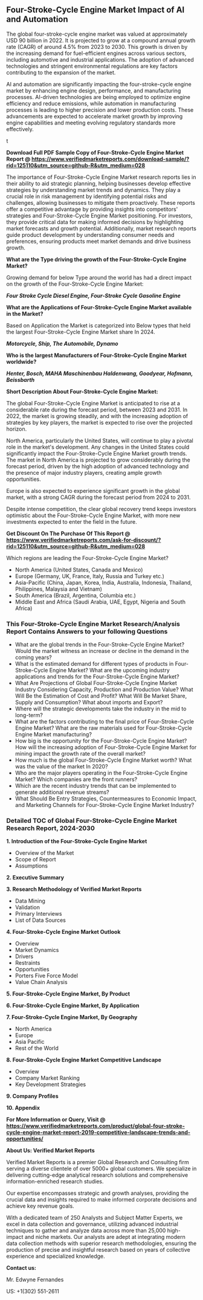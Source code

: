 <h2>Four-Stroke-Cycle Engine Market Impact of AI and Automation</h2><p>The global four-stroke-cycle engine market was valued at approximately USD 90 billion in 2022. It is projected to grow at a compound annual growth rate (CAGR) of around 4.5% from 2023 to 2030. This growth is driven by the increasing demand for fuel-efficient engines across various sectors, including automotive and industrial applications. The adoption of advanced technologies and stringent environmental regulations are key factors contributing to the expansion of the market.</p><p>AI and automation are significantly impacting the four-stroke-cycle engine market by enhancing engine design, performance, and manufacturing processes. AI-driven technologies are being employed to optimize engine efficiency and reduce emissions, while automation in manufacturing processes is leading to higher precision and lower production costs. These advancements are expected to accelerate market growth by improving engine capabilities and meeting evolving regulatory standards more effectively.</p>t</p><p id="" class=""><strong>Download Full PDF Sample Copy of Four-Stroke-Cycle Engine Market Report @ <a href="https://www.verifiedmarketreports.com/download-sample/?rid=125110&utm_source=github-R&utm_medium=028" target="_blank">https://www.verifiedmarketreports.com/download-sample/?rid=125110&utm_source=github-R&utm_medium=028</a></strong></p><p>The importance of&nbsp;Four-Stroke-Cycle Engine Market research reports lies in their ability to aid strategic planning, helping businesses develop effective strategies by understanding market trends and dynamics. They play a crucial role in risk management by identifying potential risks and challenges, allowing businesses to mitigate them proactively. These reports offer a competitive advantage by providing insights into competitors' strategies and Four-Stroke-Cycle Engine Market positioning. For investors, they provide critical data for making informed decisions by highlighting market forecasts and growth potential. Additionally, market research reports guide product development by understanding consumer needs and preferences, ensuring products meet market demands and drive business growth.</p><p><strong>What are the&nbsp;Type driving the growth of the Four-Stroke-Cycle Engine Market?</strong></p><p id="" class="">Growing demand for below Type around the world has had a direct impact on the growth of the Four-Stroke-Cycle Engine Market:</p><em><strong>Four Stroke Cycle Diesel Engine, Four-Stroke Cycle Gasoline Engine</strong></em></p><strong>What are the&nbsp;Applications&nbsp;of Four-Stroke-Cycle Engine Market available in the Market?</strong></p><p id="" class="">Based on Application the Market is categorized into Below types that held the largest Four-Stroke-Cycle Engine Market share In 2024.</p><em><strong>Motorcycle, Ship, The Automobile, Dynamo</strong></em></p><strong>Who is the largest Manufacturers of Four-Stroke-Cycle Engine Market worldwide?</strong></p><p><em><strong>Henter, Bosch, MAHA Maschinenbau Haldenwang, Goodyear, Hofmann, Beissbarth</strong></em></p><p id="" class=""><strong>Short Description About Four-Stroke-Cycle Engine Market:</strong></p><p>The global Four-Stroke-Cycle Engine Market is anticipated to rise at a considerable rate during the forecast period, between 2023 and 2031. In 2022, the market is growing steadily, and with the increasing adoption of strategies by key players, the market is expected to rise over the projected horizon.</p><p>North America, particularly the United States, will continue to play a pivotal role in the market's development. Any changes in the United States could significantly impact the Four-Stroke-Cycle Engine Market growth trends. The market in North America is projected to grow considerably during the forecast period, driven by the high adoption of advanced technology and the presence of major industry players, creating ample growth opportunities.</p><p>Europe is also expected to experience significant growth in the global market, with a strong CAGR during the forecast period from 2024 to 2031.</p><p>Despite intense competition, the clear global recovery trend keeps investors optimistic about the Four-Stroke-Cycle Engine Market, with more new investments expected to enter the field in the future.</p><p id="" class=""><strong>Get Discount On The Purchase Of This Report @ <a href="https://www.verifiedmarketreports.com/ask-for-discount/?rid=125110&utm_source=github-R&utm_medium=028" target="_blank">https://www.verifiedmarketreports.com/ask-for-discount/?rid=125110&utm_source=github-R&utm_medium=028</a></strong></p>Which regions are leading the Four-Stroke-Cycle Engine Market?</p><ul><li>North America (United States, Canada and Mexico)</li><li>Europe (Germany, UK, France, Italy, Russia and Turkey etc.)</li><li>Asia-Pacific (China, Japan, Korea, India, Australia, Indonesia, Thailand, Philippines, Malaysia and Vietnam)</li><li>South America (Brazil, Argentina, Columbia etc.)</li><li>Middle East and Africa (Saudi Arabia, UAE, Egypt, Nigeria and South Africa)</li></ul><h3 id="" class="">This Four-Stroke-Cycle Engine Market Research/Analysis Report Contains Answers to your following Questions</h3><ul><li>What are the global trends in the Four-Stroke-Cycle Engine Market? Would the market witness an increase or decline in the demand in the coming years?</li><li>What is the estimated demand for different types of products in Four-Stroke-Cycle Engine Market? What are the upcoming industry applications and trends for the Four-Stroke-Cycle Engine Market?</li><li>What Are Projections of Global Four-Stroke-Cycle Engine Market Industry Considering Capacity, Production and Production Value? What Will Be the Estimation of Cost and Profit? What Will Be Market Share, Supply and Consumption? What about imports and Export?</li><li>Where will the strategic developments take the industry in the mid to long-term?</li><li>What are the factors contributing to the final price of Four-Stroke-Cycle Engine Market? What are the raw materials used for Four-Stroke-Cycle Engine Market manufacturing?</li><li>How big is the opportunity for the Four-Stroke-Cycle Engine Market? How will the increasing adoption of Four-Stroke-Cycle Engine Market for mining impact the growth rate of the overall market?</li><li>How much is the global Four-Stroke-Cycle Engine Market worth? What was the value of the market In 2020?</li><li>Who are the major players operating in the Four-Stroke-Cycle Engine Market? Which companies are the front runners?</li><li>Which are the recent industry trends that can be implemented to generate additional revenue streams?</li><li>What Should Be Entry Strategies, Countermeasures to Economic Impact, and Marketing Channels for Four-Stroke-Cycle Engine Market Industry?</li></ul><h3 id="" class="">Detailed TOC of Global Four-Stroke-Cycle Engine Market Research Report, 2024-2030</h3><p id="" class=""><strong>1. Introduction of the Four-Stroke-Cycle Engine Market</strong></p><ul><li>Overview of the Market</li><li>Scope of Report</li><li>Assumptions</li></ul><p id="" class=""><strong>2. Executive Summary</strong></p><p id="" class=""><strong>3. Research Methodology of Verified Market Reports</strong></p><ul><li>Data Mining</li><li>Validation</li><li>Primary Interviews</li><li>List of Data Sources</li></ul><p id="" class=""><strong>4. Four-Stroke-Cycle Engine Market Outlook</strong></p><ul><li>Overview</li><li>Market Dynamics</li><li>Drivers</li><li>Restraints</li><li>Opportunities</li><li>Porters Five Force Model</li><li>Value Chain Analysis</li></ul><p id="" class=""><strong>5. Four-Stroke-Cycle Engine Market, By Product</strong></p><p id="" class=""><strong>6. Four-Stroke-Cycle Engine Market, By Application</strong></p><p id="" class=""><strong>7. Four-Stroke-Cycle Engine Market, By Geography</strong></p><ul><li>North America</li><li>Europe</li><li>Asia Pacific</li><li>Rest of the World</li></ul><p id="" class=""><strong>8. Four-Stroke-Cycle Engine Market Competitive Landscape</strong></p><ul><li>Overview</li><li>Company Market Ranking</li><li>Key Development Strategies</li></ul><p id="" class=""><strong>9. Company Profiles</strong></p><p id="" class=""><strong>10. Appendix</strong></p><p id="" class=""><strong>For More Information or Query, Visit @ <a href="https://www.verifiedmarketreports.com/product/global-four-stroke-cycle-engine-market-report-2019-competitive-landscape-trends-and-opportunities/" target="_blank">https://www.verifiedmarketreports.com/product/global-four-stroke-cycle-engine-market-report-2019-competitive-landscape-trends-and-opportunities/</a></strong></p><p id="" class=""><strong>About Us: Verified Market Reports</strong></p><p id="" class="">Verified Market Reports is a premier Global Research and Consulting firm serving a diverse clientele of over 5000+ global customers. We specialize in delivering cutting-edge analytical research solutions and comprehensive information-enriched research studies.</p><p id="" class="">Our expertise encompasses strategic and growth analyses, providing the crucial data and insights required to make informed corporate decisions and achieve key revenue goals.</p><p id="" class="">With a dedicated team of 250 Analysts and Subject Matter Experts, we excel in data collection and governance, utilizing advanced industrial techniques to gather and analyze data across more than 25,000 high-impact and niche markets. Our analysts are adept at integrating modern data collection methods with superior research methodologies, ensuring the production of precise and insightful research based on years of collective experience and specialized knowledge.</p><p id="" class=""><strong>Contact us:</strong></p><p id="" class="">Mr. Edwyne Fernandes</p><p id="" class="">US: +1(302) 551-2611</p>